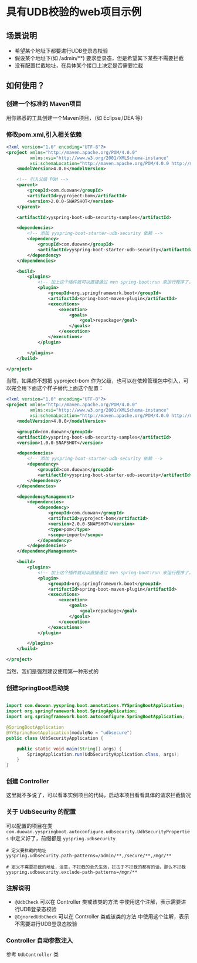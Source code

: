 # 具有UDB校验的web项目示例

## 场景说明
- 希望某个地址下都要进行UDB登录态校验
- 假设某个地址下(如 /admin/**) 要求登录态，但是希望其下某些不需要拦截
- 没有配置拦截地址，在具体某个接口上决定是否需要拦截

## 如何使用？

### 创建一个标准的 Maven项目
用你熟悉的工具创建一个Maven项目，（如 Eclipse,IDEA 等）

### 修改pom.xml,引入相关依赖
```xml
<?xml version="1.0" encoding="UTF-8"?>
<project xmlns="http://maven.apache.org/POM/4.0.0"
         xmlns:xsi="http://www.w3.org/2001/XMLSchema-instance"
         xsi:schemaLocation="http://maven.apache.org/POM/4.0.0 http://maven.apache.org/xsd/maven-4.0.0.xsd">
    <modelVersion>4.0.0</modelVersion>

    <!-- 引入父级 POM -->
    <parent>
        <groupId>com.duowan</groupId>
        <artifactId>yyproject-bom</artifactId>
        <version>2.0.0-SNAPSHOT</version>
    </parent>

    <artifactId>yyspring-boot-udb-security-samples</artifactId>

    <dependencies>
        <!-- 添加 yyspring-boot-starter-udb-security 依赖 -->
        <dependency>
            <groupId>com.duowan</groupId>
            <artifactId>yyspring-boot-starter-udb-security</artifactId>
        </dependency>
    </dependencies>

    <build>
        <plugins>
            <!-- 加上这个插件就可以直接通过 mvn spring-boot:run 来运行程序了， 同时会打包成 springboot 特有的fat jar包 -->
            <plugin>
                <groupId>org.springframework.boot</groupId>
                <artifactId>spring-boot-maven-plugin</artifactId>
                <executions>
                    <execution>
                        <goals>
                            <goal>repackage</goal>
                        </goals>
                    </execution>
                </executions>
            </plugin>

        </plugins>
    </build>

</project>
```

当然，如果你不想把 yyproject-bom 作为父级，也可以在依赖管理包中引入，可以完全用下面这个样子替代上面这个配置：
```xml
<?xml version="1.0" encoding="UTF-8"?>
<project xmlns="http://maven.apache.org/POM/4.0.0"
         xmlns:xsi="http://www.w3.org/2001/XMLSchema-instance"
         xsi:schemaLocation="http://maven.apache.org/POM/4.0.0 http://maven.apache.org/xsd/maven-4.0.0.xsd">
    <modelVersion>4.0.0</modelVersion>

    <groupId>com.duowan</groupId>
    <artifactId>yyspring-boot-udb-security-samples</artifactId>
    <version>1.0.0-SNAPSHOT</version>

    <dependencies>
        <!-- 添加 yyspring-boot-starter-udb-security 依赖 -->
        <dependency>
            <groupId>com.duowan</groupId>
            <artifactId>yyspring-boot-starter-udb-security</artifactId>
        </dependency>
    </dependencies>

    <dependencyManagement>
        <dependencies>
            <dependency>
                <groupId>com.duowan</groupId>
                <artifactId>yyproject-bom</artifactId>
                <version>2.0.0-SNAPSHOT</version>
                <type>pom</type>
                <scope>import</scope>
            </dependency>
        </dependencies>
    </dependencyManagement>

    <build>
        <plugins>
            <!-- 加上这个插件就可以直接通过 mvn spring-boot:run 来运行程序了， 同时会打包成 springboot 特有的fat jar包 -->
            <plugin>
                <groupId>org.springframework.boot</groupId>
                <artifactId>spring-boot-maven-plugin</artifactId>
                <executions>
                    <execution>
                        <goals>
                            <goal>repackage</goal>
                        </goals>
                    </execution>
                </executions>
            </plugin>

        </plugins>
    </build>

</project>
```

当然，我们是强烈建议使用第一种形式的

### 创建SpringBoot启动类
```java

import com.duowan.yyspring.boot.annotations.YYSpringBootApplication;
import org.springframework.boot.SpringApplication;
import org.springframework.boot.autoconfigure.SpringBootApplication;

@SpringBootApplication
@YYSpringBootApplication(moduleNo = "udbsecure")
public class UdbSecurityApplication {

    public static void main(String[] args) {
        SpringApplication.run(UdbSecurityApplication.class, args);
    }
}
```

### 创建 Controller
这里就不多说了，可以看本实例项目的代码，启动本项目看看具体的请求拦截情况


### 关于 UdbSecurity 的配置
可以配置的项目在类 <code>com.duowan.yyspringboot.autoconfigure.udbsecurity.UdbSecurityProperties</code> 中定义好了，前缀都是 <code>yyspring.udbsecurity</code>
```properties
# 定义要拦截的地址
yyspring.udbsecurity.path-patterns=/admin/**,/secure/**,/mgr/**

# 定义不需要拦截的地址，注意，不拦截的会先生效，拦击于不拦截的都有的话，那么不拦截
yyspring.udbsecurity.exclude-path-patterns=/mgr/**

```

### 注解说明
- <code>@UdbCheck</code> 可以在 Controller 类或该类的方法 中使用这个注解，表示需要进行UDB登录态校验
- <code>@IgnoredUdbCheck</code> 可以在 Controller 类或该类的方法 中使用这个注解，表示不需要进行UDB登录态校验

### Controller 自动参数注入
参考 <code>UdbController</code> 类